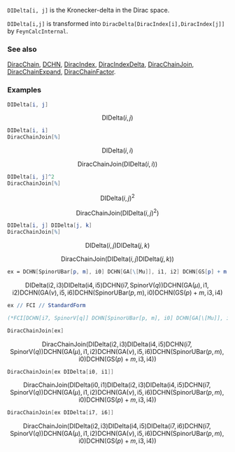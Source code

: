 `DIDelta[i, j]` is the Kronecker-delta in the Dirac space.

`DIDelta[i,j]` is transformed into `DiracDelta[DiracIndex[i],DiracIndex[j]]` by `FeynCalcInternal`.

### See also

[DiracChain](DiracChain), [DCHN](DCHN), [DiracIndex](DiracIndex), [DiracIndexDelta](DiracIndexDelta), [DiracChainJoin](DiracChainJoin), [DiracChainExpand](DiracChainExpand), [DiracChainFactor](DiracChainFactor).

### Examples

```mathematica
DIDelta[i, j]
```

$$\text{DIDelta}(i,j)$$

```mathematica
DIDelta[i, i]
DiracChainJoin[%]
```

$$\text{DIDelta}(i,i)$$

$$\text{DiracChainJoin}(\text{DIDelta}(i,i))$$

```mathematica
DIDelta[i, j]^2
DiracChainJoin[%]
```

$$\text{DIDelta}(i,j)^2$$

$$\text{DiracChainJoin}\left(\text{DIDelta}(i,j)^2\right)$$

```mathematica
DIDelta[i, j] DIDelta[j, k]
DiracChainJoin[%]
```

$$\text{DIDelta}(i,j) \text{DIDelta}(j,k)$$

$$\text{DiracChainJoin}(\text{DIDelta}(i,j) \text{DIDelta}(j,k))$$

```mathematica
ex = DCHN[SpinorUBar[p, m], i0] DCHN[GA[\[Mu]], i1, i2] DCHN[GS[p] + m, i3, i4] DCHN[GA[\[Nu]], i5, i6] DIDelta[i2, i3] DIDelta[i4, i5] DCHN[i7, SpinorV[q]]
```

$$\text{DIDelta}(\text{i2},\text{i3}) \text{DIDelta}(\text{i4},\text{i5}) \text{DCHN}(\text{i7},\text{SpinorV}(q)) \text{DCHN}(\text{GA}(\mu ),\text{i1},\text{i2}) \text{DCHN}(\text{GA}(\nu ),\text{i5},\text{i6}) \text{DCHN}(\text{SpinorUBar}(p,m),\text{i0}) \text{DCHN}(\text{GS}(p)+m,\text{i3},\text{i4})$$

```mathematica
ex // FCI // StandardForm

(*FCI[DCHN[i7, SpinorV[q]] DCHN[SpinorUBar[p, m], i0] DCHN[GA[\[Mu]], i1, i2] DCHN[GA[\[Nu]], i5, i6] DCHN[m + GS[p], i3, i4] DIDelta[i2,i3] DIDelta[i4, i5]]*)
```

```mathematica
DiracChainJoin[ex]
```

$$\text{DiracChainJoin}(\text{DIDelta}(\text{i2},\text{i3}) \text{DIDelta}(\text{i4},\text{i5}) \text{DCHN}(\text{i7},\text{SpinorV}(q)) \text{DCHN}(\text{GA}(\mu ),\text{i1},\text{i2}) \text{DCHN}(\text{GA}(\nu ),\text{i5},\text{i6}) \text{DCHN}(\text{SpinorUBar}(p,m),\text{i0}) \text{DCHN}(\text{GS}(p)+m,\text{i3},\text{i4}))$$

```mathematica
DiracChainJoin[ex DIDelta[i0, i1]]
```

$$\text{DiracChainJoin}(\text{DIDelta}(\text{i0},\text{i1}) \text{DIDelta}(\text{i2},\text{i3}) \text{DIDelta}(\text{i4},\text{i5}) \text{DCHN}(\text{i7},\text{SpinorV}(q)) \text{DCHN}(\text{GA}(\mu ),\text{i1},\text{i2}) \text{DCHN}(\text{GA}(\nu ),\text{i5},\text{i6}) \text{DCHN}(\text{SpinorUBar}(p,m),\text{i0}) \text{DCHN}(\text{GS}(p)+m,\text{i3},\text{i4}))$$

```mathematica
DiracChainJoin[ex DIDelta[i7, i6]]
```

$$\text{DiracChainJoin}(\text{DIDelta}(\text{i2},\text{i3}) \text{DIDelta}(\text{i4},\text{i5}) \text{DIDelta}(\text{i7},\text{i6}) \text{DCHN}(\text{i7},\text{SpinorV}(q)) \text{DCHN}(\text{GA}(\mu ),\text{i1},\text{i2}) \text{DCHN}(\text{GA}(\nu ),\text{i5},\text{i6}) \text{DCHN}(\text{SpinorUBar}(p,m),\text{i0}) \text{DCHN}(\text{GS}(p)+m,\text{i3},\text{i4}))$$